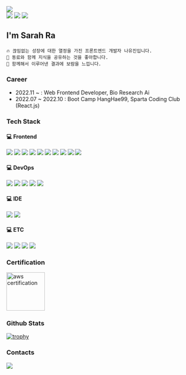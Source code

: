 <p>
  <img src="https://img.shields.io/badge/Smooth Communication-F7DF1E?style=flat-square"><br>
  <img src="https://img.shields.io/badge/Positive-CA4245?style=flat-square">
  <img src="https://img.shields.io/badge/Passionate-CA4245?style=flat-square">
  <img src="https://img.shields.io/badge/Persistence-CA4245?style=flat-square">
</p>

<h2>I'm Sarah Ra</h2>

```
🔥 끊임없는 성장에 대한 열정을 가진 프론트엔드 개발자 나유진입니다.
🤝 동료와 함께 지식을 공유하는 것을 좋아합니다.
🚀 함께해서 이루어낸 결과에 보람을 느낍니다.
```

### Career
- 2022.11 ~ : Web Frontend Developer, Bio Research Ai
- 2022.07 ~ 2022.10 : Boot Camp HangHae99, Sparta Coding Club (React.js)


<h3>Tech Stack</h3>
<h4>💻 Frontend</h4>
<p>
  <img src="https://img.shields.io/badge/typescript-3178C6?style=flat-square&logo=typescript&logoColor=black">
  <img src="https://img.shields.io/badge/javascript-F7DF1E?style=flat-square&logo=javascript&logoColor=black">
  <img src="https://img.shields.io/badge/react-61DAFB?style=flat-square&logo=react&logoColor=black">
  <img src="https://img.shields.io/badge/react-query-FF4154?style=flat-square&logo=react-query&logoColor=white">
  <img src="https://img.shields.io/badge/axios-5A29E4?style=flat-square&logo=axios&logoColor=white">
  <img src="https://img.shields.io/badge/react-router-CA4245?style=flat-square&logo=react-router&logoColor=white">
  <img src="https://img.shields.io/badge/styled-components-DB7093?style=flat-square&logo=styled-components&logoColor=white">
  <img src="https://img.shields.io/badge/HTML5-E34F26?style=flat-square&logo=HTML5&logoColor=white">
  <img src="https://img.shields.io/badge/CSS3-1572B6?style=flat-square&logo=CSS3&logoColor=white">
  <img src="https://img.shields.io/badge/storybook-FF4785?style=flat-square&logo=storybook&logoColor=white">
</p>

<h4>💻 DevOps</h4>
<p>
  <img src="https://img.shields.io/badge/AWS S3-569A31?style=flat-square&logo=Amazon S3&logoColor=white">
  <img src="https://img.shields.io/badge/AWS CloudFront-E05243?style=flat-square">
  <img src="https://img.shields.io/badge/AWS Route 53-F68536?style=flat-square">
  <img src="https://img.shields.io/badge/GitHub Actions-2088FF?style=flat-square&logo=GitHub Actions&logoColor=white">
  <img src="https://img.shields.io/badge/Vercel-000000?style=flat-square&logo=Vercel&logoColor=white">
</p>
<h4>💻 IDE</h4>
<p>
  <img src="https://img.shields.io/badge/Visual Studio Code-007ACC?style=flat-square&logo=Visual Studio Code&logoColor=white">
  <img src="https://img.shields.io/badge/Figma-F24E1E?style=flat-square&logo=Figma&logoColor=white">
</p>
<h4>💻 ETC</h4>
<p>
  <img src="https://img.shields.io/badge/Jira-0052CC?style=flat-square&logo=Jira&logoColor=white">
  <img src="https://img.shields.io/badge/Confluence-172B4D?style=flat-square&logo=Confluence&logoColor=white">
  <img src="https://img.shields.io/badge/Notion-000000?style=flat-square&logo=Notion&logoColor=white">
  <img src="https://img.shields.io/badge/Slack-4A154B?style=flat-square&logo=Slack&logoColor=white">
</p>

<h3>Certification</h3>
<a href="https://www.credly.com/badges/a10de512-b3a9-4f66-9db9-cb328d144149/public_url">
  <img width="100" src="https://images.credly.com/size/680x680/images/00634f82-b07f-4bbd-a6bb-53de397fc3a6/image.png" alt="aws certification" />
</a>

<h3>Github Stats</h3>

[![trophy](https://github-profile-trophy.vercel.app/?username=YooJinRa&margin-w=15&margin-h=15&theme=onedark)](https://github.com/ryo-ma/github-profile-trophy)

<h3>Contacts</h3>
<!-- <div>
  <a href="https://www.instagram.com/dev___yoo/">
    <img src="https://img.shields.io/badge/@dev___yoo-E4405F?style=flat-square&logo=Instagram&logoColor=white" height="28px"/>
  </a> -->
  <a href="mailto:dev.rayoojin@gmail.com"><img src="https://img.shields.io/badge/dev.rayoojin@gmail.com-EA4335?style=flat-square&logo=Gmail&logoColor=white"></a>
</div>
